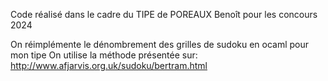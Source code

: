 Code réalisé dans le cadre du TIPE de POREAUX Benoît pour les concours 2024

On réimplémente le dénombrement des grilles de sudoku en ocaml pour mon tipe
On utilise la méthode présentée sur:
http://www.afjarvis.org.uk/sudoku/bertram.html
